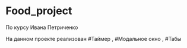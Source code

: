﻿# Food_project

По курсу Ивана Петриченко

На данном проекте реализован #Таймер , #Модальное окно , #Табы
